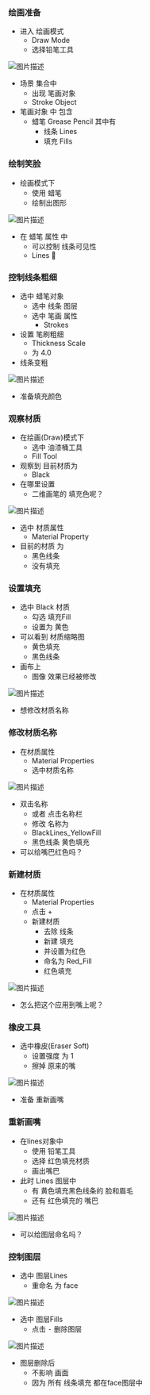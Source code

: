 
### 绘画准备

- 进入 绘画模式
	- Draw Mode
	- 选择铅笔工具

![图片描述](https://doc.shiyanlou.com/courses/uid1190679-20250604-1749039921769)

- 场景 集合中
	- 出现 笔画对象 
	- Stroke Object
- 笔画对象 中 包含
	- 蜡笔 Grease Pencil 其中有 
		- 线条 Lines
		- 填充 Fills

### 绘制笑脸

- 绘画模式下
	- 使用 蜡笔
	- 绘制出图形

![图片描述](https://doc.shiyanlou.com/courses/3584/labs/1308301/uid1190679-20250604-1749040372047) 

- 在 蜡笔 属性 中
	- 可以控制 线条可见性
	- Lines 👀

### 控制线条粗细

- 选中 蜡笔对象
	- 选中 线条 图层
	- 选中 笔画 属性
		- Strokes
- 设置 笔刷粗细
	- Thickness Scale
	- 为 4.0
- 线条变粗

![图片描述](https://doc.shiyanlou.com/courses/uid1190679-20250604-1749040905176)

- 准备填充颜色

### 观察材质

- 在绘画(Draw)模式下
	- 选中 油漆桶工具
	- Fill Tool
- 观察到 目前材质为
	- Black
- 在哪里设置
	- 二维画笔的 填充色呢？

![图片描述](https://doc.shiyanlou.com/courses/3584/labs/1308301/uid1190679-20250604-1749042269528) 

- 选中 材质属性
	- Material Property
- 目前的材质 为
	- 黑色线条
	- 没有填充

### 设置填充

- 选中 Black 材质
	- 勾选 填充Fill
	- 设置为 黄色
- 可以看到 材质缩略图
	- 黄色填充 
	- 黑色线条
- 画布上
	- 图像 效果已经被修改

![图片描述](https://doc.shiyanlou.com/courses/3584/labs/1308301/uid1190679-20250604-1749042598825) 

- 想修改材质名称

### 修改材质名称

- 在材质属性
	- Material Properties
	- 选中材质名称

![图片描述](https://doc.shiyanlou.com/courses/3584/labs/1308301/uid1190679-20250604-1749042920254) 

- 双击名称
	- 或者 点击名称栏
	- 修改 名称为
	- BlackLines_YellowFill
	- 黑色线条 黄色填充
- 可以给嘴巴红色吗？

### 新建材质

- 在材质属性
	- Material Properties
	- 点击 + 
	- 新建材质
		- 去除 线条
		- 新建 填充
		- 并设置为红色
		- 命名为 Red_Fill
		- 红色填充

![图片描述](https://doc.shiyanlou.com/courses/3584/labs/1308301/uid1190679-20250604-1749043156982) 

- 怎么把这个应用到嘴上呢？

### 橡皮工具

- 选中橡皮(Eraser Soft)
	- 设置强度 为 1
	- 擦掉 原来的嘴

![图片描述](https://doc.shiyanlou.com/courses/3584/labs/1308301/uid1190679-20250604-1749044182987) 

- 准备 重新画嘴

### 重新画嘴

- 在lines对象中
	- 使用 铅笔工具
	- 选择 红色填充材质
	- 画出嘴巴
- 此时 Lines 图层中
	- 有 黄色填充黑色线条的 脸和眉毛
	- 还有 红色填充的 嘴巴

![图片描述](https://doc.shiyanlou.com/courses/3584/labs/1308301/uid1190679-20250604-1749044532998) 

- 可以给图层命名吗？

### 控制图层

- 选中 图层Lines 
	- 重命名 为 face

![图片描述](https://doc.shiyanlou.com/courses/3584/labs/1308301/uid1190679-20250605-1749083889622) 

- 选中 图层Fills
	- 点击 <kbd>-</kbd> 删除图层

![图片描述](https://doc.shiyanlou.com/courses/3584/labs/1308301/uid1190679-20250605-1749083979568) 

- 图层删除后
	- 不影响 画面
	- 因为 所有 线条填充 都在face图层中
